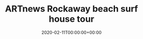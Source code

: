 ---
title: ARTnews Rockaway beach surf house tour
date: 2020-02-11T00:00:00+00:00
draft: false
language: en
publisher: ARTnews
type: article

description: Annie Armstrong of ARTnews wrote a description of Sachs' Rockaway beach surf house.

sources:
- https://www.artnews.com/art-news/artists/tom-sachs-ritual-film-1202677568/
- https://web.archive.org/web/20201019040150/https://www.artnews.com/art-news/artists/tom-sachs-ritual-film-1202677568/

images:
- https://erl.one/archive/2020-02-11-artnews-rockaway.jpg

people:
- Tom Sachs
- Annie Armstrong

---